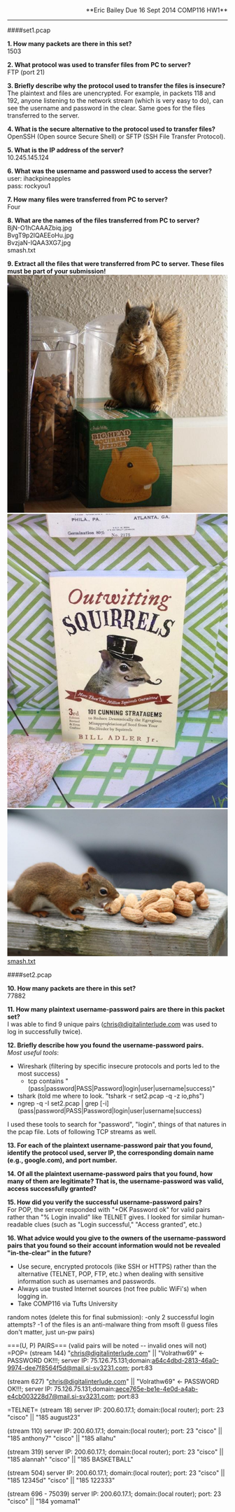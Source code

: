<p style="text-align:right">
**Eric Bailey  
Due 16 Sept 2014  
COMP116 HW1**
</p>

---

####set1.pcap

**1. How many packets are there in this set?**  
1503

**2. What protocol was used to transfer files from PC to server?**  
FTP (port 21)

**3. Briefly describe why the protocol used to transfer the files is insecure?**  
The plaintext and files are unencrypted. For example, in packets 118 and 192, anyone listening to the network stream (which is very easy to do), can see the username and password in the clear. Same goes for the files transferred to the server.

**4. What is the secure alternative to the protocol used to transfer files?**  
OpenSSH (Open source Secure Shell) or SFTP (SSH File Transfer Protocol).

**5. What is the IP address of the server?**  
10.245.145.124

**6. What was the username and password used to access the server?**  
user: ihackpineapples  
pass: rockyou1

**7. How many files were transferred from PC to server?**  
Four

**8. What are the names of the files transferred from PC to server?**  
BjN-O1hCAAAZbiq.jpg  
BvgT9p2IQAEEoHu.jpg  
BvzjaN-IQAA3XG7.jpg  
smash.txt

**9. Extract all the files that were transferred from PC to server. These files must be part of your submission!**  
![one](BjN-O1hCAAAZbiq.jpg)
![two](BvgT9p2IQAEEoHu.jpg)
![three](BvzjaN-IQAA3XG7.jpg)
[smash.txt](smash.txt)

####set2.pcap

**10. How many packets are there in this set?**  
77882

**11. How many plaintext username-password pairs are there in this packet set?**  
I was able to find 9 unique pairs ([chris@digitalinterlude.com](mailto:chris@digitalinterlude.com) was used to log in successfully twice).

**12. Briefly describe how you found the username-password pairs.**  
*Most useful tools*: 
* Wireshark (filtering by specific insecure protocols and ports led to the most success)
    * tcp contains "(pass|password|PASS|Password|login|user|username|success)"
* tshark (told me where to look. "tshark -r set2.pcap -q -z io,phs")
* ngrep -q -I set2.pcap | grep [-i] (pass|password|PASS|Password|login|user|username|success)

I used these tools to search for "password", "login", things of that natures in the pcap file. Lots of following TCP streams as well.

**13. For each of the plaintext username-password pair that you found, identify the protocol used, server IP, the corresponding domain name (e.g., google.com), and port number.**  

**14. Of all the plaintext username-password pairs that you found, how many of them are legitimate? That is, the username-password was valid, access successfully granted?**  

**15. How did you verify the successful username-password pairs?**  
For POP, the server responded with "+OK Password ok" for valid pairs rather than "% Login invalid" like TELNET gives. I looked for similar human-readable clues (such as "Login successful," "Access granted", etc.)

**16. What advice would you give to the owners of the username-password pairs that you found so their account information would not be revealed "in-the-clear" in the future?**  
* Use secure, encrypted protocols (like SSH or HTTPS) rather than the alternative (TELNET, POP, FTP, etc.) when dealing with sensitive information such as usernames and passwords.
* Always use trusted Internet sources (not free public WiFi's) when logging in.
* Take COMP116 via Tufts University

random notes (delete this for final submission):
-only 2 successful login attempts?
-1 of the files is an anti-malware thing from msoft (I guess files don't matter, just un-pw pairs)

===(U, P) PAIRS=== (valid pairs will be noted -- invalid ones will not)
=POP=
(stream 144)
"chris@digitalinterlude.com" || "Volrathw69" <- PASSWORD OK!!!; server IP: 75.126.75.131;domain:a64c4dbd-2813-46a0-9974-dee7f8564f5d@mail.si-sv3231.com; port:83

(stream 627)
"chris@digitalinterlude.com" || "Volrathw69" <- PASSWORD OK!!!; server IP: 75.126.75.131;domain:aece765e-be1e-4e0d-a4ab-e4cb003228d7@mail.si-sv3231.com; port:83


=TELNET=
(stream 18) server IP: 200.60.17.1; domain:(local router); port: 23
"cisco" || "185 august23"

(stream 110) server IP: 200.60.17.1; domain:(local router); port: 23
"cisco" || "185 anthony7"
"cisco" || "185 allahu"

(stream 319) server IP: 200.60.17.1; domain:(local router); port: 23
"cisco" || "185 alannah"
"cisco" || "185 BASKETBALL"

(stream 504) server IP: 200.60.17.1; domain:(local router); port: 23
"cisco" || "185 12345d"
"cisco" || "185 122333"

(stream 696 - 75039) server IP: 200.60.17.1; domain:(local router); port: 23
"cisco" || "184 yomama1"

